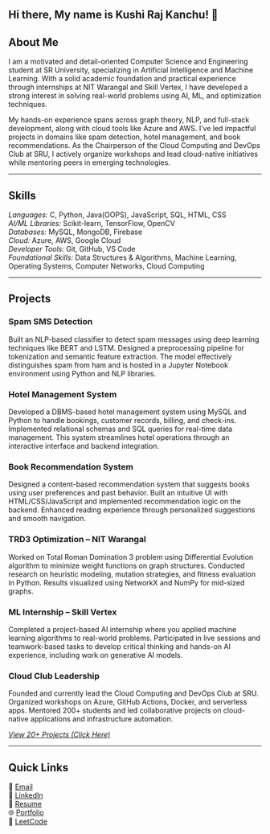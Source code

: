 ## Hi there, My name is Kushi Raj Kanchu! 👋

## About Me  
I am a motivated and detail-oriented Computer Science and Engineering student at SR University, specializing in Artificial Intelligence and Machine Learning. With a solid academic foundation and practical experience through internships at NIT Warangal and Skill Vertex, I have developed a strong interest in solving real-world problems using AI, ML, and optimization techniques.

My hands-on experience spans across graph theory, NLP, and full-stack development, along with cloud tools like Azure and AWS. I’ve led impactful projects in domains like spam detection, hotel management, and book recommendations. As the Chairperson of the Cloud Computing and DevOps Club at SRU, I actively organize workshops and lead cloud-native initiatives while mentoring peers in emerging technologies.

---

## Skills  
*Languages:* C, Python, Java(OOPS), JavaScript, SQL, HTML, CSS  
*AI/ML Libraries:* Scikit-learn, TensorFlow, OpenCV  
*Databases:* MySQL, MongoDB, Firebase  
*Cloud:* Azure, AWS, Google Cloud  
*Developer Tools:* Git, GitHub, VS Code  
*Foundational Skills:* Data Structures & Algorithms, Machine Learning, Operating Systems, Computer Networks, Cloud Computing

---

## Projects

### Spam SMS Detection  
Built an NLP-based classifier to detect spam messages using deep learning techniques like BERT and LSTM. Designed a preprocessing pipeline for tokenization and semantic feature extraction. The model effectively distinguishes spam from ham and is hosted in a Jupyter Notebook environment using Python and NLP libraries.

### Hotel Management System  
Developed a DBMS-based hotel management system using MySQL and Python to handle bookings, customer records, billing, and check-ins. Implemented relational schemas and SQL queries for real-time data management. This system streamlines hotel operations through an interactive interface and backend integration.

### Book Recommendation System  
Designed a content-based recommendation system that suggests books using user preferences and past behavior. Built an intuitive UI with HTML/CSS/JavaScript and implemented recommendation logic on the backend. Enhanced reading experience through personalized suggestions and smooth navigation.

### TRD3 Optimization – NIT Warangal  
Worked on Total Roman Domination 3 problem using Differential Evolution algorithm to minimize weight functions on graph structures. Conducted research on heuristic modeling, mutation strategies, and fitness evaluation in Python. Results visualized using NetworkX and NumPy for mid-sized graphs.

### ML Internship – Skill Vertex  
Completed a project-based AI internship where you applied machine learning algorithms to real-world problems. Participated in live sessions and teamwork-based tasks to develop critical thinking and hands-on AI experience, including work on generative AI models.

### Cloud Club Leadership  
Founded and currently lead the Cloud Computing and DevOps Club at SRU. Organized workshops on Azure, GitHub Actions, Docker, and serverless apps. Mentored 200+ students and led collaborative projects on cloud-native applications and infrastructure automation.

[*View 20+ Projects (Click Here)*](https://github.com/kushiraj?tab=repositories)

---

## Quick Links  
📧 [Email](mailto:kushirajkanchu04@gmail.com)  
🔗 [LinkedIn](https://www.linkedin.com/in/kushi-raj-kanchu-5137b5256/)  
📄 [Resume](https://example.com/kushiraj_resume.pdf)  
🌐 [Portfolio](https://kushiraj.tech)  
🧠 [LeetCode](https://leetcode.com/u/kushiraj/)
<!--
**kushiraj/kushiraj** is a ✨ _special_ ✨ repository because its `README.md` (this file) appears on your GitHub profile.

Here are some ideas to get you started:

- 🔭 I’m currently working on ...
- 🌱 I’m currently learning ...
- 👯 I’m looking to collaborate on ...
- 🤔 I’m looking for help with ...
- 💬 Ask me about ...
- 📫 How to reach me: ...
- 😄 Pronouns: ...
- ⚡ Fun fact: ...
-->
